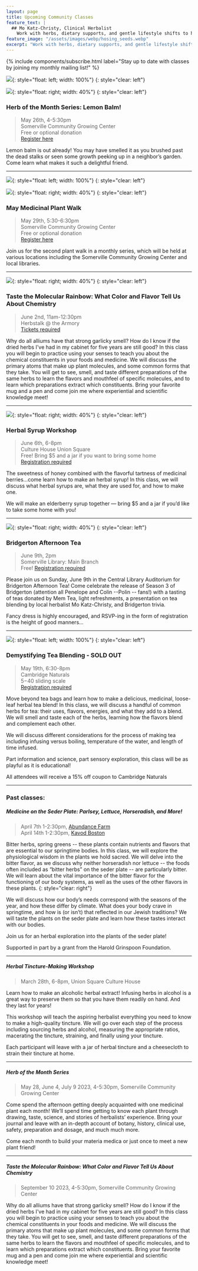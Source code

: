 ```yaml
---
layout: page
title: Upcoming Community Classes
feature_text: |
  ## Mo Katz-Christy, Clinical Herbalist
    Work with herbs, dietary supports, and gentle lifestyle shifts to help you meet your health goals.
feature_image: "/assets/images/webp/hosing_seeds.webp"
excerpt: "Work with herbs, dietary supports, and gentle lifestyle shifts to help you meet your health goals."
---
```


{% include components/subscribe.html label="Stay up to date with classes by joining my monthly mailing list!" %}

![](/assets/images/Herb_of_Month_1.png){: style="float: left; width: 100%"}
{: style="clear: left"}

![](/assets/images/lemon_balm.jpg){: style="float: right; width: 40%"}
{: style="clear: left"}

### Herb of the Month Series: Lemon Balm!
> May 26th, 4-5:30pm\
> Somerville Community Growing Center\
> Free or optional donation\
> [Register here](https://docs.google.com/forms/d/1ett9wLqlCbdp6IrYaL4Kk-lFYjych1PCKG-xM-v92Yo/edit#responses)

Lemon balm is out already! You may have smelled it as you brushed past the dead stalks or seen some growth peeking up in a neighbor’s garden. Come learn what makes it such a delightful friend.

---

![](/assets/images/Medicinal_Plant_Walks_2024.png){: style="float: left; width: 100%"}
{: style="clear: left"}

![](/assets/images/IMG_2236.jpg){: style="float: right; width: 40%"}
{: style="clear: left"}

### May Medicinal Plant Walk
> May 29th, 5:30-6:30pm\
> Somerville Community Growing Center\
> Free or optional donation\
> [Register here](https://docs.google.com/forms/d/1JVgmcMoVdpUe_ra0n1NN7q-qkH7Hv9ndenDpT00NUoA/edit#responses)

Join us for the second plant walk in a monthly series, which will be held at various locations including the Somerville Community Growing Center and local libraries. 

---

![](/assets/images/Herbstalk.jpg){: style="float: right; width: 40%"}
{: style="clear: left"}

### Taste the Molecular Rainbow: What Color and Flavor Tell Us About Chemistry
> June 2nd, 11am-12:30pm\
> Herbstalk @ the Armory\
> [Tickets required](https://www.herbstalk.org/herbstalk-2024.html)

Why do all alliums have that strong garlicky smell? How do I know if the dried
herbs I've had in my cabinet for five years are still good? In this class you
will begin to practice using your senses to teach you about the chemical
constituents in your foods and medicine. We will discuss the primary atoms that
make up plant molecules, and some common forms that they take. You will get to
see, smell, and taste different preparations of the same herbs to learn the
flavors and mouthfeel of specific molecules, and to learn which preparations
extract which constituents. Bring your favorite mug and a pen and come join me
where experiential and scientific knowledge meet!

---

![](/assets/images/Syrup.jpeg){: style="float: right; width: 40%"}
{: style="clear: left"}

### Herbal Syrup Workshop
> June 6th, 6-8pm\
> Culture House Union Square\
> Free! Bring $5 and a jar if you want to bring some home\
> [Registration required](https://culturehouse.cc/wp-event/learn-how-to-make-an-herbal-syrup/)

The sweetness of honey combined with the flavorful tartness of medicinal berries…come learn how to make an herbal syrup! In this class, we will discuss what herbal syrups are, what they are used for, and how to make one.

We will make an elderberry syrup together — bring $5 and a jar if you’d like to take some home with you!

---

![](/assets/images/Bridgerton.png){: style="float: right; width: 40%"}
{: style="clear: left"}

### Bridgerton Afternoon Tea
> June 9th, 2pm\
> Somerville Library: Main Branch\
> Free!
> [Registration required](https://somervillepubliclibrary.assabetinteractive.com/calendar/bridgerton-afternoon-tea-2/)

Please join us on Sunday, June 9th in the Central Library Auditorium for Bridgerton Afternoon Tea! Come celebrate the release of Season 3 of Bridgerton (attention all Penelope and Colin --Polin -- fans!) with a tasting of teas donated by Mem Tea, light refreshments, a presentation on tea blending by local herbalist Mo Katz-Christy, and Bridgerton trivia. 

Fancy dress is highly encouraged, and RSVP-ing in the form of registration is the height of good manners...

---

![](/assets/images/Tea_blending.PNG){: style="float: left; width: 100%"}
{: style="clear: left"}

### Demystifying Tea Blending - SOLD OUT
> May 19th, 6:30-8pm\
> Cambridge Naturals\
> $5-$40 sliding scale\
> [Registration required](https://www.cambridgenaturals.com/events/demystifying-tea-blending-with-mo-katz-christy)

Move beyond tea bags and learn how to make a delicious, medicinal, loose-leaf herbal tea blend! In this class, we will discuss a handful of common herbs for tea: their uses, flavors, energies, and what they add to a blend. We will smell and taste each of the herbs, learning how the flavors blend and complement each other.

We will discuss different considerations for the process of making tea including infusing versus boiling, temperature of the water, and length of time infused.

Part information and science, part sensory exploration, this class will be as playful as it is educational!

All attendees will receive a 15% off coupon to Cambridge Naturals

---

### Past classes:


##### Medicine on the Seder Plate: Parlsey, Lettuce, Horseradish, and More!
> April 7th 1-2:30pm, [Abundance Farm](https://www.abundancefarm.org/)\
> April 14th 1-2:30pm, [Kavod Boston](https://www.kavodboston.org/)

Bitter herbs, spring greens -- these plants contain nutrients and flavors that are essential to our springtime bodies. In this class, we will explore the physiological wisdom in the plants we hold sacred. We will delve into the bitter flavor, as we discuss why neither horseradish nor lettuce -- the foods often included as “bitter herbs” on the seder plate -- are particularly bitter. We will learn about the vital importance of the bitter flavor for the functioning of our body systems, as well as the uses of the other flavors in these plants.
{: style="clear: right"}

We will discuss how our body’s needs correspond with the seasons of the year, and how these differ by climate. What does your body crave in springtime, and how is (or isn’t) that reflected in our Jewish traditions? We will taste the plants on the seder plate and learn how these tastes interact with our bodies.

Join us for an herbal exploration into the plants of the seder plate!

Supported in part by a grant from the Harold Grinspoon Foundation.

---

##### Herbal Tincture-Making Workshop

> March 28th, 6-8pm, Union Square Culture House

Learn how to make an alcoholic herbal extract! Infusing herbs in alcohol is a great way to preserve them so that you have them readily on hand. And they last for years!

This workshop will teach the aspiring herbalist everything you need to know to make a high-quality tincture. We will go over each step of the process including sourcing herbs and alcohol, measuring the appropriate ratios, macerating the tincture, straining, and finally using your tincture.

Each participant will leave with a jar of herbal tincture and a cheesecloth to strain their tincture at home.

---

##### Herb of the Month Series 

> May 28, June 4, July 9 2023, 4-5:30pm, Somerville Community Growing Center

Come spend the afternoon getting deeply acquainted with one medicinal plant
each month! We’ll spend time getting to know each plant through drawing, taste,
science, and stories of herbalists’ experience. Bring your journal and leave
with an in-depth account of botany, history, clinical use, safety, preparation
and dosage, and much much more.

Come each month to build your materia medica or just once to meet a new plant
friend!

---

##### Taste the Molecular Rainbow: What Color and Flavor Tell Us About Chemistry

> September 10 2023, 4-5:30pm, Somerville Community Growing Center

Why do all alliums have that strong garlicky smell? How do I know if the dried
herbs I've had in my cabinet for five years are still good? In this class you
will begin to practice using your senses to teach you about the chemical
constituents in your foods and medicine. We will discuss the primary atoms that
make up plant molecules, and some common forms that they take. You will get to
see, smell, and taste different preparations of the same herbs to learn the
flavors and mouthfeel of specific molecules, and to learn which preparations
extract which constituents. Bring your favorite mug and a pen and come join me
where experiential and scientific knowledge meet!
